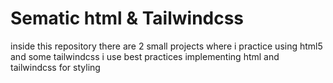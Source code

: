 # Sematic html & Tailwindcss 

inside this repository there are 2 small projects where i practice using html5 and some tailwindcss
i use best practices implementing html and tailwindcss for styling
